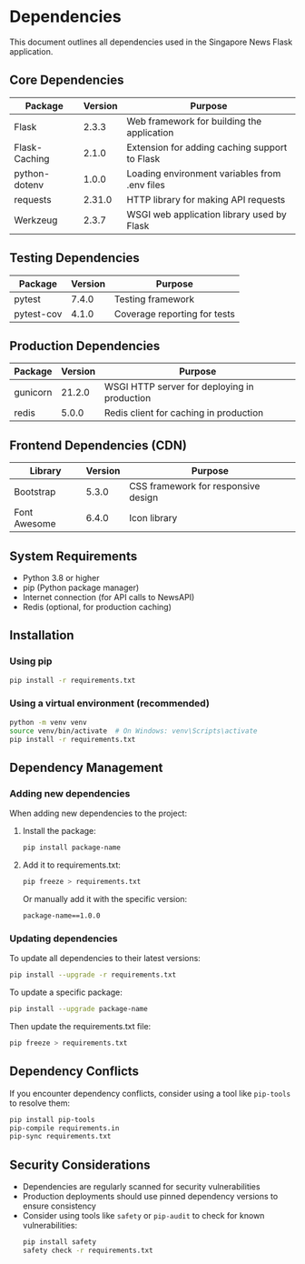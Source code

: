 # Dependencies

This document outlines all dependencies used in the Singapore News Flask application.

## Core Dependencies

| Package | Version | Purpose |
|---------|---------|---------|
| Flask | 2.3.3 | Web framework for building the application |
| Flask-Caching | 2.1.0 | Extension for adding caching support to Flask |
| python-dotenv | 1.0.0 | Loading environment variables from .env files |
| requests | 2.31.0 | HTTP library for making API requests |
| Werkzeug | 2.3.7 | WSGI web application library used by Flask |

## Testing Dependencies

| Package | Version | Purpose |
|---------|---------|---------|
| pytest | 7.4.0 | Testing framework |
| pytest-cov | 4.1.0 | Coverage reporting for tests |

## Production Dependencies

| Package | Version | Purpose |
|---------|---------|---------|
| gunicorn | 21.2.0 | WSGI HTTP server for deploying in production |
| redis | 5.0.0 | Redis client for caching in production |

## Frontend Dependencies (CDN)

| Library | Version | Purpose |
|---------|---------|---------|
| Bootstrap | 5.3.0 | CSS framework for responsive design |
| Font Awesome | 6.4.0 | Icon library |

## System Requirements

- Python 3.8 or higher
- pip (Python package manager)
- Internet connection (for API calls to NewsAPI)
- Redis (optional, for production caching)

## Installation

### Using pip

```bash
pip install -r requirements.txt
```

### Using a virtual environment (recommended)

```bash
python -m venv venv
source venv/bin/activate  # On Windows: venv\Scripts\activate
pip install -r requirements.txt
```

## Dependency Management

### Adding new dependencies

When adding new dependencies to the project:

1. Install the package:
   ```bash
   pip install package-name
   ```

2. Add it to requirements.txt:
   ```bash
   pip freeze > requirements.txt
   ```
   
   Or manually add it with the specific version:
   ```
   package-name==1.0.0
   ```

### Updating dependencies

To update all dependencies to their latest versions:

```bash
pip install --upgrade -r requirements.txt
```

To update a specific package:

```bash
pip install --upgrade package-name
```

Then update the requirements.txt file:

```bash
pip freeze > requirements.txt
```

## Dependency Conflicts

If you encounter dependency conflicts, consider using a tool like `pip-tools` to resolve them:

```bash
pip install pip-tools
pip-compile requirements.in
pip-sync requirements.txt
```

## Security Considerations

- Dependencies are regularly scanned for security vulnerabilities
- Production deployments should use pinned dependency versions to ensure consistency
- Consider using tools like `safety` or `pip-audit` to check for known vulnerabilities:
  ```bash
  pip install safety
  safety check -r requirements.txt
  ```